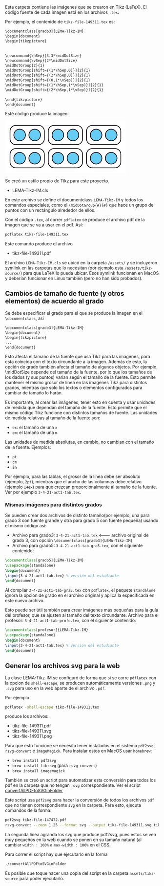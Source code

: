 Esta carpeta contiene las imágenes que se crearon en Tikz (LaTeX). El código fuente de cada imagen está en los archivos `.tex`. 

Por ejemplo, el contenido de `tikz-file-149311.tex` es:
```Tex
\documentclass[grado3]{LEMA-Tikz-IM}
\begin{document}
\begin{tikzpicture}


\newcommand{\hSep}{3.3*\midDotSize}
\newcommand{\vSep}{2*\midDotSize}
\midDotGroup{2}{1}
\midDotGroup[shift={(1*\hSep,0)}]{2}{1}
\midDotGroup[shift={(2*\hSep,0)}]{2}{1}
\midDotGroup[shift={(0,1*\vSep)}]{2}{1}
\midDotGroup[shift={(1*\hSep,1*\vSep)}]{2}{1}
\midDotGroup[shift={(2*\hSep,1*\vSep)}]{2}{1}

\end{tikzpicture}
\end{document}
```
Esté código produce la imagen:


![](tikz-file-149311.svg)


Se creó un estilo propio de Tikz para este proyecto.

*  LEMA-Tikz-IM.cls

En este archivo se define el documentclass `LEMA-Tikz-IM` y todos los comandos especiales, como el `\midDotGroup{#}{#}` que hace un grupo de puntos con un rectángulo alrededor de ellos.


Con el código `.tex`, al correr `pdflatex` se produce el archivo pdf de la imagen que se va a usar en el pdf. Así:
```bash
pdflatex tikz-file-149311.tex
```
Este comando produce el archivo
*  tikz-file-149311.pdf

El archivo `LEMA-Tikz-IM.cls` se ubicó en la carpeta `/assets/` y se incluyeron symlink en las carpetas que lo necesitan (por ejemplo esta `/assets/tikz-source/`) para que LaTeX lo pueda ubicar. Esos symlink funcionan en MacOS y deberían funcionar en Linux también (pero no han sido probados).

## Cambios de tamaño de fuente (y otros elementos) de acuerdo al grado
Se debe especificar el grado para el que se produce la imagen en el `\documentclass`, así
```Tex
\documentclass[grado3]{LEMA-Tikz-IM}
\begin{document}
\begin{tikzpicture}
...
\end{document}
```
Esto afecta el tamaño de la fuente que usa Tikz para las imágenes, para esta coincida con el texto circundante a la imagen. Además de esto, la opción de grado también afecta el tamaño de algunos objetos. Por ejemplo, \midDotSize depende del tamaño de la fuente, por lo que los tamaños de los dados (y sus puntos) varian según el tamaño de la fuente. Esto permite mantener el mismo grosor de línea en las imagenes Tikz para distintos grados, mientras que solo los textos o elementos configurados para cambiar de tamaño lo harán.

Es importante, al crear las imágenes, tener esto en cuenta y usar unidades de medida que dependan del tamaño de la fuente. Esto permite que el mismo código Tikz funcione con distintos tamaños de fuente. Las unidades de medida relativas al tamaño de la fuente son:
* `ex`: el tamaño de una `x`
* `em`: el tamaño de una `m`

Las unidades de medida absolutas, en cambio, no cambian con el tamaño de la fuente. Ejemplos:
*  `pt`
*  `cm`
*  `in`

Por ejemplo, para las tablas, el grosor de la línea debe ser absoluto (ejemplo, `2pt`), mientras que el ancho de las columnas debe relativo (ejemplo `14ex`) para que crezcan proporcionalmente al tamaño de la fuente. Ver por ejemplo `3-4-21-act1-tab.tex`.

### Mismas imágenes para distintos grados
Se pueden crear dos archivos de distinto tamaño(por ejemplo, una para grado 3 con fuente grande y otra para grado 5 con fuente pequeña) usando el mismo código así:
*  Archivo para grado3: `3-4-21-act1-tab.tex` <--- archivo original de grado 3, con opción `\documentclass[grado3]{LEMA-Tikz-IM}`
*  Archivo para grado5: `3-4-21-act1-tab-gra5.tex`, con el siguiente contenido:
```tex
\documentclass[grado5]{LEMA-Tikz-IM}
\usepackage{standalone}
\begin{document}
\input{3-4-21-act1-tab.tex} % versión del estudiante
\end{document}
```
Al compilar `3-4-21-act1-tab-gra5.tex` con `pdflatex`, el paquete `standalone` ignora la opción de grado en el archivo original y aplica la especificada en este nuevo archivo.

Esto puede ser útil también  para crear imágenes más pequeñas para la guía del profesor, que se ajusten al tamaño del texto circundante.
Archivo para el profesor: `3-4-21-act1-tab-profe.tex`, con el siguiente contenido:
```tex
\documentclass[profesor]{LEMA-Tikz-IM}
\usepackage{standalone}
\begin{document}
\input{3-4-21-act1-tab.tex} % versión del estudiante
\end{document}
```

## Generar los archivos svg para la web
La clase LEMA-Tikz-IM se configuró de forma que si se corre `pdflatex` con la opcion de `shell-escape`, se producen automáticamente versiones `.png` y `.svg` para uso en la web aparte de el archivo `.pdf`.

Por ejemplo
```bash
pdflatex -shell-escape tikz-file-149311.tex
```
produce los archivos:
*  tikz-file-149311.pdf
*  tikz-file-149311.svg
*  tikz-file-149311.png

Para que esto funcione se necesita tener instalados en el sistema `pdf2svg`, `rsvg-convert` e `imageMagick`. Para instalar estos en MacOS usar `homebrew`:
* `brew install pdf2svg`
* `brew install librsvg` (para `rsvg-convert`)
* `brew install imagemagick`

También se creó un script para automatizar esta conversión para todos los pdf en la carpeta que no tengan `.svg` correspondiente. Ver el script [convertAllPDFtoSVGinFolder](https://github.com/enriqueacosta/IllustrativeMath-GrupoLEMA/blob/main/scripts/convertAllPDFtoSVGinFolder)

Este script usa `pdf2svg` para hacer la conversión de todos los archivos `pdf` que no tienen correspondiente `svg` en la carpeta. Para esto, ejecuta comandos de la forma:
```bash
pdf2svg tikz-file-147472.pdf
rsvg-convert --zoom 1.25 --format svg --output tikz-file-149311.svg tikz-file-149311.svg
```
La segunda línea agranda los svg que produce pdf2svg, pues estos se ven muy pequeños en la web cuando se ponen en su tamaño natural (al cambiar `width : 100%` a `max-width : 100%` en el CSS. 

Para correr el script hay que ejecutarlo en la forma 
```bash
./convertAllPDFtoSVGinFolder
```
Es posible que toque hacer una copia del script en la carpeta `assets/tikz-source` para poder ejecutarlo.
